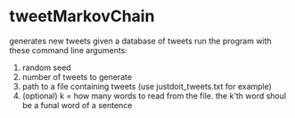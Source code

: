 # tweetMarkovChain
generates new tweets given a database of tweets
run the program with these command line arguments:
1) random seed
2) number of tweets to generate
3) path to a file containing tweets (use justdoit_tweets.txt for example)
4) (optional) k = how many words to read from the file. the k'th word shoul be a funal word of a sentence
